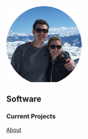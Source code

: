 <img src="./images/jh.png" alt="Jackson" width="200" height="200">
<h2>Software</h2>

<h3>Current Projects</h3>

<nav> <a href="/about">About</a>
